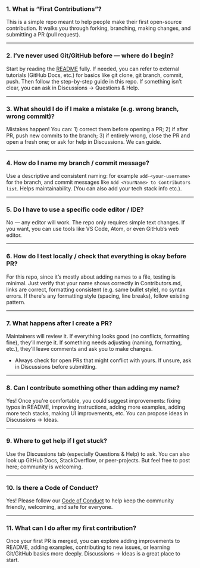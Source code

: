 ### 1. What is “First Contributions”?
This is a simple repo meant to help people make their first open-source contribution. It walks you through forking, branching, making changes, and submitting a PR (pull request).

---

### 2. I’ve never used Git/GitHub before — where do I begin?
Start by reading the [README](README.md) fully. If needed, you can refer to external tutorials (GitHub Docs, etc.) for basics like git clone, git branch, commit, push. Then follow the step-by-step guide in this repo. If something isn’t clear, you can ask in Discussions → Questions & Help.

---

### 3. What should I do if I make a mistake (e.g. wrong branch, wrong commit)?
Mistakes happen! You can: 1) correct them before opening a PR; 2) if after PR, push new commits to the branch; 3) if entirely wrong, close the PR and open a fresh one; or ask for help in Discussions. We can guide.

---

### 4. How do I name my branch / commit message?
Use a descriptive and consistent naming: for example ```add-<your-username>``` for the branch, and commit messages like ```Add <YourName> to Contributors list```. Helps maintainability. (You can also add your tech stack info etc.).

---

### 5. Do I have to use a specific code editor / IDE?
No — any editor will work. The repo only requires simple text changes. If you want, you can use tools like VS Code, Atom, or even GitHub’s web editor.

---

### 6. How do I test locally / check that everything is okay before PR?
For this repo, since it’s mostly about adding names to a file, testing is minimal. Just verify that your name shows correctly in Contributors.md, links are correct, formatting consistent (e.g. same bullet style), no syntax errors. If there's any formatting style (spacing, line breaks), follow existing pattern.

---

### 7. What happens after I create a PR?
Maintainers will review it. If everything looks good (no conflicts, formatting fine), they’ll merge it. If something needs adjusting (naming, formatting, etc.), they’ll leave comments and ask you to make changes.
- Always check for open PRs that might conflict with yours. If unsure, ask in Discussions before submitting.

---

### 8. Can I contribute something other than adding my name?
Yes! Once you're comfortable, you could suggest improvements: fixing typos in README, improving instructions, adding more examples, adding more tech stacks, making UI improvements, etc. You can propose ideas in Discussions → Ideas.

---

### 9. Where to get help if I get stuck?
Use the Discussions tab (especially Questions & Help) to ask. You can also look up GitHub Docs, StackOverflow, or peer-projects. But feel free to post here; community is welcoming.

---

### 10. Is there a Code of Conduct?
Yes! Please follow our [Code of Conduct](CODE_OF_CONDUCT.md) to help keep the community friendly, welcoming, and safe for everyone.

---

### 11. What can I do after my first contribution?
Once your first PR is merged, you can explore adding improvements to README, adding examples, contributing to new issues, or learning Git/GitHub basics more deeply. Discussions → Ideas is a great place to start.
